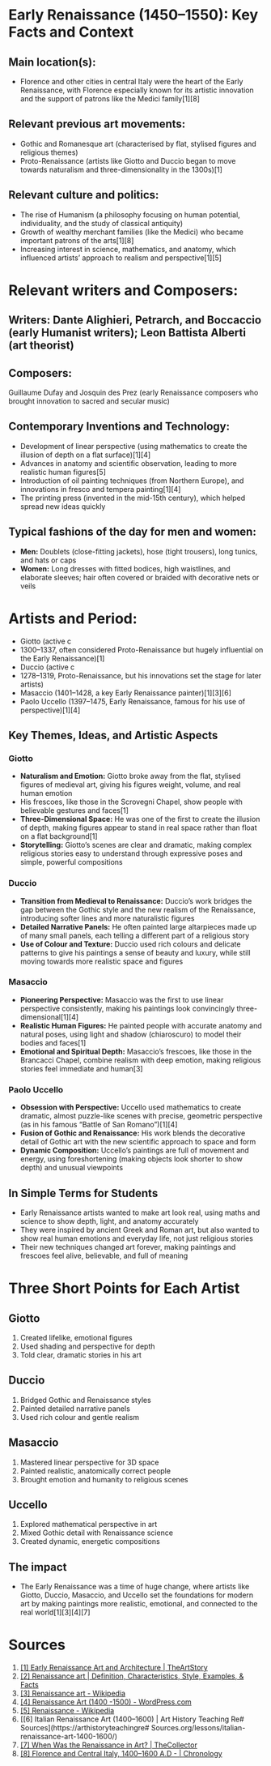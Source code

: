 # Early Renaissance (1450–1550): Key Facts and Context
## Main location(s):  
- Florence and other cities in central Italy were the heart of the Early Renaissance, with Florence especially known for its artistic innovation and the support of patrons like the Medici family[1][8]
## Relevant previous art movements: 
- Gothic and Romanesque art (characterised by flat, stylised figures and religious themes)
- Proto-Renaissance (artists like Giotto and Duccio began to move towards naturalism and three-dimensionality in the 1300s)[1]
## Relevant culture and politics: 
- The rise of Humanism (a philosophy focusing on human potential, individuality, and the study of classical antiquity)
- Growth of wealthy merchant families (like the Medici) who became important patrons of the arts[1][8]
- Increasing interest in science, mathematics, and anatomy, which influenced artists’ approach to realism and perspective[1][5]
# Relevant writers and Composers:
## Writers: Dante Alighieri, Petrarch, and Boccaccio (early Humanist writers); Leon Battista Alberti (art theorist)
## Composers:
 Guillaume Dufay and Josquin des Prez (early Renaissance composers who brought innovation to sacred and secular music)
## Contemporary Inventions and Technology: 
- Development of linear perspective (using mathematics to create the illusion of depth on a flat surface)[1][4]
- Advances in anatomy and scientific observation, leading to more realistic human figures[5]
- Introduction of oil painting techniques (from Northern Europe), and innovations in fresco and tempera painting[1][4]
- The printing press (invented in the mid-15th century), which helped spread new ideas quickly
## Typical fashions of the day for men and women:  
- **Men:** Doublets (close-fitting jackets), hose (tight trousers), long tunics, and hats or caps
- **Women:**  Long dresses with fitted bodices, high waistlines, and elaborate sleeves; hair often covered or braided with decorative nets or veils
# Artists and Period:  
- Giotto (active c
- 1300–1337, often considered Proto-Renaissance but hugely influential on the Early Renaissance)[1]
- Duccio (active c
- 1278–1319, Proto-Renaissance, but his innovations set the stage for later artists)
- Masaccio (1401–1428, a key Early Renaissance painter)[1][3][6]
- Paolo Uccello (1397–1475, Early Renaissance, famous for his use of perspective)[1][4]
## Key Themes, Ideas, and Artistic Aspects
### Giotto
- **Naturalism and Emotion:** Giotto broke away from the flat, stylised figures of medieval art, giving his figures weight, volume, and real human emotion
- His frescoes, like those in the Scrovegni Chapel, show people with believable gestures and faces[1]
- **Three-Dimensional Space:** He was one of the first to create the illusion of depth, making figures appear to stand in real space rather than float on a flat background[1]
- **Storytelling:** Giotto’s scenes are clear and dramatic, making complex religious stories easy to understand through expressive poses and simple, powerful compositions
### Duccio
- **Transition from Medieval to Renaissance:** Duccio’s work bridges the gap between the Gothic style and the new realism of the Renaissance, introducing softer lines and more naturalistic figures
- **Detailed Narrative Panels:** He often painted large altarpieces made up of many small panels, each telling a different part of a religious story
- **Use of Colour and Texture:** Duccio used rich colours and delicate patterns to give his paintings a sense of beauty and luxury, while still moving towards more realistic space and figures
### Masaccio
- **Pioneering Perspective:** Masaccio was the first to use linear perspective consistently, making his paintings look convincingly three-dimensional[1][4]
- **Realistic Human Figures:** He painted people with accurate anatomy and natural poses, using light and shadow (chiaroscuro) to model their bodies and faces[1]
- **Emotional and Spiritual Depth:** Masaccio’s frescoes, like those in the Brancacci Chapel, combine realism with deep emotion, making religious stories feel immediate and human[3]
### Paolo Uccello
- **Obsession with Perspective:** Uccello used mathematics to create dramatic, almost puzzle-like scenes with precise, geometric perspective (as in his famous “Battle of San Romano”)[1][4]
- **Fusion of Gothic and Renaissance:** His work blends the decorative detail of Gothic art with the new scientific approach to space and form
- **Dynamic Composition:** Uccello’s paintings are full of movement and energy, using foreshortening (making objects look shorter to show depth) and unusual viewpoints
## In Simple Terms for Students
- Early Renaissance artists wanted to make art look real, using maths and science to show depth, light, and anatomy accurately
- They were inspired by ancient Greek and Roman art, but also wanted to show real human emotions and everyday life, not just religious stories
- Their new techniques changed art forever, making paintings and frescoes feel alive, believable, and full of meaning
# Three Short Points for Each Artist
## Giotto
1. Created lifelike, emotional figures
2. Used shading and perspective for depth
3. Told clear, dramatic stories in his art
## Duccio
1. Bridged Gothic and Renaissance styles
2. Painted detailed narrative panels
3. Used rich colour and gentle realism
## Masaccio
1. Mastered linear perspective for 3D space
2. Painted realistic, anatomically correct people
3. Brought emotion and humanity to religious scenes 
## Uccello
1. Explored mathematical perspective in art 
2. Mixed Gothic detail with Renaissance science
3. Created dynamic, energetic compositions
## The impact
- The Early Renaissance was a time of huge change, where artists like Giotto, Duccio, Masaccio, and Uccello set the foundations for modern art by making paintings more realistic, emotional, and connected to the real world[1][3][4][7]
# Sources
1. [[1] Early Renaissance Art and Architecture | TheArtStory](https://www.theartstory.org/movement/early-renaissance/)
2. [[2] Renaissance art | Definition, Characteristics, Style, Examples, & Facts](https://www.britannica.com/art/Renaissance-art)
3. [[3] Renaissance art - Wikipedia](https://en.wikipedia.org/wiki/Renaissance_art)
4. [[4] Renaissance Art (1400 -1500) - WordPress.com](https://classicalart.wordpress.com/renaissance/)
5. [[5] Renaissance - Wikipedia](https://en.wikipedia.org/wiki/Renaissance)
6. [[6] Italian Renaissance Art (1400–1600) | Art History Teaching Re# Sources](https://arthistoryteachingre# Sources.org/lessons/italian-renaissance-art-1400-1600/)
7. [[7] When Was the Renaissance in Art? | TheCollector](https://www.thecollector.com/when-was-the-early-high-late-renaissance-art/)
8. [[8] Florence and Central Italy, 1400–1600 A.D - | Chronology](https://www.metmuseum.org/toah/ht/08/eustc.html)
